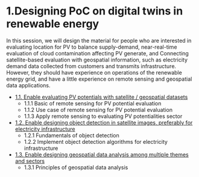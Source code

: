 # 1.Designing PoC on digital twins in renewable energy

In this session, we will design the material for people who are interested in evaluating location for PV to balance supply-demand, near-real-time evaluation of cloud contamination affecting PV generate, and Connecting satellite-based evaluation with geospatial information, such as electricity demand data collected from customers and transmits infrastructure. However, they should have experience on operations of the renewable energy grid, and have a little experience on remote sensing and geospatial data applications.

- [1.1. Enable evaluating PV potentials with satellite / geospatial datasets](subsections/00001/1.1.ipynb)
  - 1.1.1 Basic of remote sensing for PV potential evaluation
  - 1.1.2 Use case of remote sensing for PV potential evaluation
  - 1.1.3 Apply remote sensing to evaluating PV potentialities sector
- [1.2. Enable designing object detection in satellite images, preferably for electricity infrastructure](subsections/00001/1.2.ipynb)
  - 1.2.1 Fundamentals of object detection
  - 1.2.2 Implement object detection algorithms for electricity infrastructure
- [1.3. Enable designing geospatial data analysis among multiple themes and sectors](subsections/00001/1.3.ipynb)
  - 1.3.1 Principles of geospatial data analysis


```python

```
